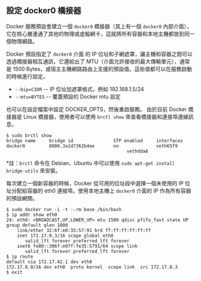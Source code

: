 ## 設定 docker0 橋接器
Docker 服務預設會建立一個 `docker0` 橋接器（其上有一個 `docker0` 內部介面），它在核心層連通了其他的物理或虛擬網卡，這就將所有容器和本地主機都放到同一個物理網路。

Docker 預設指定了 `docker0` 介面 的 IP 位址和子網遮罩，讓主機和容器之間可以透過橋接器相互通訊，它還給出了 MTU（介面允許接收的最大傳輸單元），通常是 1500 Bytes，或宿主主機網路路由上支援的預設值。這些值都可以在服務啟動的時候進行設定。
* `--bip=CIDR` -- IP 位址加遮罩格式，例如 192.168.1.5/24
* `--mtu=BYTES` -- 覆蓋預設的 Docker mtu 設定

也可以在設定檔案中設定 DOCKER_OPTS，然後重啟服務。
由於目前 Docker 橋接器是 Linux 橋接器，使用者可以使用 `brctl show` 來查看橋接器和連接埠連線訊息。
```
$ sudo brctl show
bridge name     bridge id               STP enabled     interfaces
docker0         8000.3a1d7362b4ee       no              veth65f9
                                             vethdda6
```
*註：`brctl` 命令在 Debian、Ubuntu 中可以使用 `sudo apt-get install bridge-utils` 來安裝。


每次建立一個新容器的時候，Docker 從可用的位址段中選擇一個未使用的 IP 位址分配給容器的 eth0 連接埠。使用本地主機上 `docker0` 介面的 IP 作為所有容器的預設網關。
```
$ sudo docker run -i -t --rm base /bin/bash
$ ip addr show eth0
24: eth0: <BROADCAST,UP,LOWER_UP> mtu 1500 qdisc pfifo_fast state UP group default qlen 1000
    link/ether 32:6f:e0:35:57:91 brd ff:ff:ff:ff:ff:ff
    inet 172.17.0.3/16 scope global eth0
       valid_lft forever preferred_lft forever
    inet6 fe80::306f:e0ff:fe35:5791/64 scope link
       valid_lft forever preferred_lft forever
$ ip route
default via 172.17.42.1 dev eth0
172.17.0.0/16 dev eth0  proto kernel  scope link  src 172.17.0.3
$ exit
```
